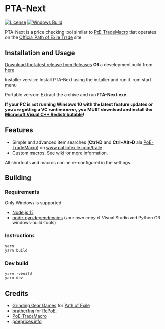 # PTA-Next

[![License](https://img.shields.io/github/license/r52/pta-next)](https://github.com/r52/pta-next/blob/master/LICENSE)
[![Windows Build](https://github.com/r52/pta-next/workflows/Windows%20Build/badge.svg)](https://github.com/r52/pta-next/actions?query=workflow%3A%22Windows+Build%22)

PTA-Next is a price checking tool similar to [PoE-TradeMacro](https://github.com/PoE-TradeMacro/POE-TradeMacro) that operates on the [Official Path of Exile Trade](https://www.pathofexile.com/trade) site.

## Installation and Usage

[Download the latest release from Releases](https://github.com/r52/pta-next/releases/latest/) **OR** a development build from [here](https://github.com/r52/pta-next/actions?query=workflow%3A%22Windows+Build%22)

Installer version: Install PTA-Next using the installer and run it from start menu

Portable version: Extract the archive and run **PTA-Next.exe**

**If your PC is not running Windows 10 with the latest feature updates or you are getting a VC runtime error, you MUST download and install the [Microsoft Visual C++ Redistributable](https://aka.ms/vs/16/release/VC_redist.x64.exe)!**

## Features

- Simple and advanced item searches (**Ctrl+D** and **Ctrl+Alt+D** ala [PoE-TradeMacro](https://github.com/PoE-TradeMacro/POE-TradeMacro)) on www.pathofexile.com/trade
- Custom macros. See [wiki](https://github.com/r52/pta-next/wiki) for more information.

All shortcuts and macros can be re-configured in the settings.

## Building

### Requirements

Only Windows is supported

- [Node.js 12](https://nodejs.org/en/)
- [node-gyp dependencies](https://github.com/nodejs/node-gyp#installation) (your own copy of Visual Studio and Python OR windows-build-tools)

### Instructions

```bash
yarn
yarn build
```

### Dev build

```bash
yarn rebuild
yarn dev
```

## Credits

- [Grinding Gear Games](http://www.grindinggear.com/) for [Path of Exile](https://www.pathofexile.com/)
- [brather1ng](https://github.com/brather1ng) for [RePoE](https://github.com/brather1ng/RePoE).
- [PoE-TradeMacro](https://github.com/PoE-TradeMacro/POE-TradeMacro)
- [poeprices.info](https://poeprices.info/)
